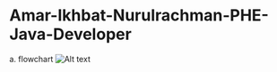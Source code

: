 # Amar-Ikhbat-Nurulrachman-PHE-Java-Developer
a. flowchart
![Alt text](https://viewer.diagrams.net/index.html?tags=%7B%7D&highlight=0000ff&edit=_blank&layers=1&nav=1&page-id=fs1Z-_JfCg9N4BN5ZAVQ&title=PT-XYZ.drawio#R%3Cmxfile%20pages%3D%223%22%3E%3Cdiagram%20id%3D%22ZndcLc9kMlg91qXry1fK%22%20name%3D%22flowchart%22%3E5VtRc6M2EP41eYwHIYHhMZek14fLNDPppL2njM7Itq4YcSDHdn99BUiAEImdGDB2%2FWJrtQjx7e6n1SJfwdvV9muC4%2BUDC0h4ZVvB9greXdk2AI4lvjLJrpAgXwoWCQ2kUiV4ov8SKVRqaxqQVFPkjIWcxrpwxqKIzLgmw0nCNrranIX6XWO8IIbgaYZDU%2FoXDfiykHrqsTL574QulurOwJI9K6yUpSBd4oBtaiJ4fwVvE8Z48Wu1vSVhBp7Cpbjutzd6y4klJOKHXPBn9DB%2Fns8evv3xzJ4fb9JH9LK9BlM5Ob5TT0wCAYBssoQv2YJFOLyvpF8Sto4Ckg1riVal842xWAiBEP4knO%2BkNfGaMyFa8lUoe8WMk93f2fUTRzW%2Fy%2BHyxt1Wa%2B1ky3xkiULK1smMvPOctnQdnCwIf0cPFnoZBrUbSEC%2FErYiYj5CISEh5vRVdxIsfW1R6lXmED%2BkRT5gHTnrVxyu5Z2ubDcU8%2F8yZwKButncX2umOq7THPgboQBQvM2BU%2F3i1yL7TgUUXI0mJlcMWPQZLpHyhP1T%2Br%2BtG1P4dZzprbaLjAIm85BtZksx%2BiS%2Fx0ums1lSTp5inNtoI9TeM%2BYrSTjZvgu%2F7IWKJSS5eLK5qSIVKJVlLUqnVk8Gg4bBErKgAgdOWWTAWgMxwOmyjKje0HI0tGyrBS6rBS6nL7gQPAn7bCmvkY9ofa%2F1VNSTNRTzDM9Y6EDGQvaoKAsZEZCSKMjmt8I0uzpinM7pbCQR4WkRMfXgiSOiTBZOExG1eKii442IEI1HklDx3CQ52tvdrp1YXvrIaL5QlgZHE8%2BzoWP7CICpi1ydEe2GXYvok4NUpr1JEryrqcWZQvr2bW1fZ16IGqnaHv1Gaid%2BFDOo%2FKyE6Ii1yz8bMm5xveEJ2j00pZyOiqBdg6Bp%2BiJa4qKO0r6AzGiasftwmYx%2FYCZTCjuHdWrCGsVrnj9WFLAk2wJjjk2MJYwCDxyGJGQCzZVAKa75t9ZXc%2FxWeGsmmtMtUVtq0BHylo68A10TebsFebe3FdM55xWzoi2NtCoO65y2vKFW2oajuNN%2BllZX3wK6vv%2F%2B0trQV%2FPqd2k9bVZ35NI6fl9znQmaWk6Z2SHNxGVWv8f1urK2d4ErrIv8U6%2Bw0D6XIHoT%2F725IgBDRYy%2B8QWW2Bj5tY%2Bnj1hEem8Ro2p0tZAJaBqHxUqQXx8n7GdW3xcgLnH2hV9DGuIfwspnnlLZnm4L30FmqLlDplTKC7Uy5q81SXP4RTorkBpZ5QZYyDmMoHor3UB0Un7qKRG1%2B8tEgX0oK1q9sOKxqSYAU%2FShXNOf2v3nmsg7l2VyHGWcg71QEcxI6jhq3nqaiWOxUL62rInjTTQbRA7sA4m8v0wTmDWyzt675i9Dzv2ta8NkEAHTZIO%2BdwXnQ3qfJLi81d3OHB5Iep2%2Flzmu1mcmphEzLC%2FcmDeCJY%2BkWxayDLmIRSRP5cOwIRJ79IXguruZwDPfDWRBQWc4vJEdKxoEue%2B0hZbuTx0Emu01Xhu1vLBv2xjA3mqt5vmGHUkv1wCwkcDBlvcMwxrgtHuM0fHcXv4argKpOYrjN6rdPRdQbDNjuWhidPQMxHXNcxuDxiW8%2BINMHecf4NAAVtuckWQg0PlfBxoALWW2QSNNbTXGH2mfDw51YmRvcIzrZAk0z0B85OyfbqQ9dfgukrvGUQaEWg6RDHqUAV18dvf5mFDHXE9QLD7OpmaZLmQLevqjr7a%2BtfGmLd4%2F7GFwc2kd89HhBn6gpIWTAagGPiv6QIL0agRybU0sGw6biyrH208t46qGOWY17MKrMfqCDco%2FCXafjIpm9c%2B8Ypde%2Fb8R3v8H%3C%2Fdiagram%3E%3Cdiagram%20name%3D%22use-case%22%20id%3D%22fs1Z-_JfCg9N4BN5ZAVQ%22%3E1Vrbcps6FP0aPzbDzWA%2Fxk7TzqQ9k5lMb48KKKBGIApyjM%2FXVwIhg4QvwTa4T9HebAm0tPZN8cRexsWnDKTRVxJAPLGMoJjYdxPLMs2pwf5wzabSOHOhCDMUCKOt4gn9D4WyNluhAOYtQ0oIpihtK32SJNCnLR3IMrJum70Q3H5rCkKoKZ58gHXtDxTQqNLO6m1x%2FWeIwqh%2Bs2mIJzGojYUij0BA1g2V%2FXFiLzNCaDWKiyXEHLwal2re%2FY6n8sMymNBjJhTmcnFP77D%2F%2BvDw%2FOCAyPiJP8yrVd4AXokNi4%2BlmxqBdYQofEqBz%2BU1O%2BWJvYhojJlksiHI0wr3F1RA9qqFWBFmFBY7P9WUADDmQBJDmm2YST2hhleQxhXiensC09okaqAvlUCceiiX3gLDBgKbbpxui9%2F%2FzfyZcR99N%2B2Xb2D%2Bo3j5YGk4fQUJO%2FuMKb%2BQEOUU%2BRpy7MRTPlzF%2BNanJGPgcFgQY9cX8AzxI8kRRSRhJs%2BEUhI3DG4xCvkDShS8yYpilMCl5LshMdcA7jiGnZh7Thtz29JBtzswdy8Fua1BnkEOdAZKzFSw2YosJjBhcYCwZ8DKMaYtrGY6VLNpBz0vBdVUgwozTo6MkevdtFGSXt2AybNuOoByLgWU28GpPyuYU55WYBJwf74iXkkgGojJBDOIE840wECaZuQNJWG5syQgPAQGgIJRkbO9w9HrYsh1ZlY9Y3zLO%2Bg1dI44LS8b4%2BWITpA9DeSYJIjBWPGTJCGpRoyzvzkUJ3L0JPRst42eLIVH46ju3TGvairIQDm%2FjoqGDJRjIqh4uWOOjaBpahA2A%2BRVoTdV0Rs9RpodNd4qSQR2EbwSx1W6EXN0v60PrtW2uSDmW8e03HRTQomPVwGUyrBlIiQV34C1wUJMSALboDJa3%2FLmmokkhUlHTpLJKgB5xPvCch7mKW0B%2FNcwI6skWBLMM179glJX2hrlOxhUP%2BULmfCLP2H1ohDviqbl3aaWCkTlNDZuzGLSdhIX6jnV9vme91OEQURWmQ8Pl5gUZCGkh2p2nXJNTtX8ySBmPc9b%2B9u6SCWWe2RJjzboa7X5a3kKL6s9iVnNGwRlIXd2YKFq09pCJcflHk%2Bgvd7n7KM9LHj4PSPrc7Y%2FqvC%2B4QliQmklLrJM6ypdw7gxnHnLPWzP2esgXHiEGWJHCLOTnGZvGm16ze6KZRCvkYVsnS3V7v1Yr7HnBxa6tNfoTW%2F%2FaP%2BMif9aqe4R%2Fw7BsuAowrdZfDx%2FDgbT4WjhKcHUVu8qjqWFp%2FRSMkoPRQu9d7oOWsjgxqLUrB3fqiC1L8BxqX%2BcOsgzezCemep1bF%2Be2WrPri50aZ4d8S%2BGkXn2viR6RjoNVwNqdOqdzVQ6DZzN7K7W5xrodEZauOPRQm1Ze9NCXejStNDvYf5lWoxc%2B2pFTt9o4SpXJ44xMC2sK6VF3w7ujHTyxqNT3yjjuv1qZnaCYNMwS7lBvvuDXeWmdGq2flrBBtWK5%2BWqc%2B1cZQW5qVTkrmtdtiQ%2FeHVgHUl3c7jafXomussfQb0zqb6X7lOrM9r3ZDsTtz9qqsy3Pw2zP%2F4F%3C%2Fdiagram%3E%3Cdiagram%20id%3D%22lWdcekO6XSckcYVWi8DE%22%20name%3D%22erd%22%3E7V1bk6M2Gv01rpo8dBcCc3uc7kx2a3emkprJ1m6eunDD2EwwcjCebufXrwQI25IA4QFEW0olFaMGWUZHOtLRd1lYj9vXf2TBbvMJhlGyMI11FocL6%2BeFaQL0HyrYBevoogDf8SX%2BmxQaVekhDqP9xY05hEke7y4Ln2GaRs%2F5RVmQZfDl8ravMGGb8eU5SCKm9L9xmG%2FKUs82TuX%2FjOL1hnwRMKq%2FbANyc1Ww3wQhfDkrsj4srMcMwrz8tH19jBL8Zsh7KZ%2F7peGvdcOyKM1FHvjj46%2F%2FejS9pfn7H%2B%2Ffv37bPiaf%2Fr5zrLKa70FyqH5xvno67KOsanR%2BJG8CtX%2BHP%2BbBChc97PMgy6v%2BsQxUgN54HsQpetT6GRTXSRLs9nFxe1myiZPwY3CEh5xURK4evsavUfi57B58L%2Bqpj6gyfIkr%2F4oq%2F1I1Bv85SOJ1ij4%2Fo1%2BPv%2FEhi%2FaoLR%2BDfV7dscm3SfWx%2Bo1RlkevjW8P1H2CkBrBbZRnR3QLecC2y0eO5fWdSzr65QQL4FVlm3NIkMKgQt66rvzUW%2BhD1WF9Om%2FJdF57r33G%2BHvYwCz%2BG%2FdVUr3b854srl%2FibRKkCNhBSBU9wPBIeiROkkeYQNzdKUwjpsfxTWEGd78H2TrKq4IdjNO8eBH2A%2FoXvZpH495e2Kitj%2BganK7Rv%2Fj2LH%2BE6T7PELJwHRHq4JcId%2FJDDndVpUn0ldSfVS8ef17BPIfbPhhoGSMsMiokWII4sEaDgc3A4Ld%2FNwIB%2Fdw8DpLPaG4M0nVSdlsxVQanbuP0Lfdt12%2BYfvX0cIXoxX9NiulvE4dhhIbuw8smzqMvu%2BAZ3%2FSCuOGKQdsyLtgOO%2Bshq2cHVZWd3lrv2oIEzVNpkKMhdEjDPdPrdTt%2FAAgOAwR0P6IF6z1%2BFE2U65Z5fRpgkHm7vPdhj7o%2FTtcfyycdCjn2XJDz2jzU7UGRJFTdFFByNbUIUYsxJrU40qnFY2DwH9nUEoUxqW96ZnEVZRafwQHeI6TBNqr55XuQPW%2BC2fPLLPCiHJ%2B4huYT%2BXziy%2BYTF4jD4PbZxDX4vXXrbOKaDAp2wX7%2FArPTbkWziThe1GMTi8FFFK4jsm1EE%2FEGrmEaJB9OpQ8Zbk5EWOJ0z0dYQAJ3zbcoz48VuwSHHF52XPQa5%2F87%2B%2FwHrurerq5%2BfiUzCr4gzFO2Ezfumokc%2FUJ4yJ6jthsrDTAnzNV%2BIwueLEqCPP5%2B2b7hJ34tVc6A%2F4EpfQHAapVKbyhdRaVKl5Uqc%2FgnetcU%2F79zlj%2FpNYAAYNRbA2iFcg6MYktnFFaiVJlPFBUoXVagjPcf0qIbCKWsIEyiINV0IoAX5eiEzFmXhjDfozSEzSKEmqYwd%2FUET2xhPE%2BQBUy3H1D6feNyJlDqIXIqvTL5sanLa1DD5mKW47EqJzbLQZUZv8je8ko1z%2FEappeznhqWY%2BZCMaytpTbPGQQ5r5f9fD7kh13tClU3BZS0nDrF5reDYqSb53ismip5%2FpC59%2FW6tdTb5BVWS%2BUZ5ryzDS2liuBFPTbRUuoM2ES6cY6njT05w0JBPmG11GgbxIkmlCsBoxyhkKlME4pMQpFv7eGzSqjSjOJ3G3zeJKP4rBS62%2BDOoxkFYGsPrJAe0vgvdKtml27wqMcurI6q2WV6dpFu%2BeH3EEEV4JYGQ52b5xZWA423a8IsTrDFbzhd7XfF29V%2BBT2goxyzgD6CuqaW0ahF1JxkNGoBHE1dYW6pxoV65AI40vgz3O6C9PiUx7t6A9NEM1oiE0WSglzTw3BZc81YXFPHlZPINazerjTXeIpyDUc111wzBpLU4xqOEK%2B5ZnquWUrnGo4SrzLX%2BIqaIgOOhr467LGTyf7paxwloWabobCkHNv4HN%2Fu1VOePe2y%2BHucROvoKYNJ8%2BGeml5VS1A9UgcYFvVg8cdiC1%2FbBYqtGn5QfndaVw3SHZl8nlDhJNWcm17gwfnrAPNqNN29VK3DJ%2FwpzLYYEA%2Bne9CnNf4%2F9oYqq0PNK2ss%2FyCZX6Q6SfmKOnL7PDFkQLBh5nnCbldzRNy8va%2BaIKmcr3id40ET46jb6Q5ilO5%2BBQxWVpHu2it1P210GzjeJGsBg9VVTrsdTDfz5pV5oERBIhEwZTyPbIlebJwfPxchG2F6Ht2yWBmUTALMy56K0vA9TnyELj983gZp%2BGtab695f7gMlIm%2BMjvisJd3xr1hAFJSBr80PZ8UnOJfFlfH86vfoixG76rYuBeF40TSrIo6Y2aSAB1Xx8w8h5LBgVJdKBxcs%2FqO3zBJn0YCIIeTjCZA6ih%2Fa%2FXYCaBMTSZTE6BqKl8GU9NwUBew1hwW6mim%2FB1%2BCtIji2m5%2BAOGIwhAgV3gqAC0fUqU8pZXAtCha%2FLpmkYHIGvbl6%2B0EslTIqm5Qji802hKZD1i9I5rVCmyGiTz1SKBwWrSaic7q4aGinsuVpfW8ZSGwY6CO7EeRnhKE8yPSXpdBCNf0yOLH20hczYuFGQXwGq7Ot3ZtWhRj08AKwgzUOnOWfP2pQ4gmp9G5OxgWq3DXtqXdYhqHa5Fm%2FLYFAIbtA7UocHx7LaK4Bub7Jh0ky27tWXMA4598QD6ULZh4MHAzTJfH5C0L7SoRZWpgP5C96p8%2FQXogKOT6C%2BgPd2G9Ig%2BAOhk89yhoeIKWaebHws7Cq6Xta3xJPpLB8FID%2BoDgM7nxI4LFdmFFWS1%2FnItWtTjE7JSZpyQDvso06f%2BLDZApQTM6dTfZDVYvSgYYddptvstyz%2F1J%2F2uXZCmZJOmGeMMB0QiHYY9RGqbhDx4ZrkDwi0OCxqiNspzBODM989dSqrNTlzWoIgVqm4SyGqBdpL9cwdVyrdfMFmBVm2fJLNbn71RFuPps9XWR2%2Bi%2BwNGQVIREGWnNGIw7n3fW5wbMlhWuykDvmC8j4hHU31xZhTR4spU%2FvRBzCIcYasIgTX4qFYRFhFSaosBersvahVRS0O1wEBDemwPEFNAWp7aBclYiNvl1MAF0oAr7rokwrujIndJwc2lc48LA5euyaNrGsichxlrxEeqqWUWnRbddzseoF17qG8Yyf7HZLV87HoV%2FXVAq%2FenHA2ZloNiNeVYNuW97QruLQANz%2BE2F2TG1rvMkQXZBjva2QiyFqvMK24GZHWbr97mQa3FavPaDGgY7Kh3bGvp3F7TyJjtBCMqY5rjEQxPzy5PSFbcU7vVTE5MpGqdVncSMB5ttHVjfxKia5tk3mBV7%2B9oWwGzp7fHRfOATE%2FuuR5CQtVNgiEdY2IO3CM%2F%2BZfFk70193RNJKrGobBYWXmXwW%2Bo0Zp8rsSMghsfHX9iDuQD5KcDI6cN2gHibGAoSCtLVmLdZTF%2BwWeWG%2B8snYZFDC%2FKUYrJ8c%2FUlCKBUqRn%2FTK5zpX1hoZjzLyCWRhld89l%2F1Xzzbu7u%2FPynxadlvR6X1QPQ%2FUIzOR4cqKpJD%2Fsz7dFKwiTCJu7aw7rhoxyHAaWZjeHTWKBKN9mUDhqucgpwKiWV3cWOT%2Bqba%2BuDRvNmsE4tDQ8kPHVHWMw5nUEU2KfsI0prKl89misiKZUSE7tK7yFcmZUztXBrM3xzKh89rRKr8xHMKPyG0xQZ2NGxUmVqbgZld8QH%2FbWV8uAk2wTP%2FCGjg7k2lA1AUe9NTM3X6dml8F1nw52ke8Kys2lqawQU40L9ajF5KSrLEIpXRwk6HzugnBRjlBMTppLTSjTE4ovm1BMTpZLhQmlGhcqEgprpR9G%2B%2Bcs3mFHWSq0gPEOGJpbxJCjILfouDVz4BYgPbK4ycnPqDS5KBpW3OSkekzgc8Awi96xiEJGQVbR0cRnwSrSw4mbnCSRSrOKouHETYPVQovB%2FRSi7y15pfikCUUALeoRSp%2BskJpQxiMU6c6BJicvpMqEUg4MBQmFk%2BAxSkNNJ1dgRUE60WFO5kAnpnRvP7NPYkUV6OS6ACY3QCes%2Brk6hMXo0%2B5%2BVwBGQU7RHuSz4BT57n6c3Ffa3W%2ByCUlRf%2FX6FV2GQVln0b5w%2BNM0dg1q1KMxbvAlCiqTevzdGfeG4Swu3P6spblod%2Fwj8d3Bomd8dzpbQfnjhwneTvyOBFwIu52Wx3UhrLFX%2B9Y5FBiFXQhNk8psuKSrGsqFkInH3ulCyDyx9CZwITRtdq4usmMGz3%2BiWfBpE%2B9zmB11ZPaGyOzgss%2F4IesAZ3TYo635bFaO1Kv%2F4V0Kq5HTuPrnuhRykDDe4t9mpUW1XQqrodHKZctB11IitU2xlLJZbfHtBSSU6lXYiB0qx8z5cF%2F2HO4d63KR6iYBk%2FZZn0Je6iIYrlfhtATDCyumo%2BN2dWu3X%2FuNkhC7nz9FgXpLRDQPvChIPNqdfQ7Ew%2FU%2BnJZ4eAdcmni6urXb6%2F02iYeslM7gcplxUEdnvxI66nGQoz3g58BBfC%2FFSUnI6aGzKsAuTrcL%2FI2yC8cFvjD4NbT1bz%2BoKMgm3ACe5a64nVYWyh22Lcmqnxy2WaIuIHSe%2BgE5QEuhk5y1OTMP32k6Onwnd2goaP3mcMN3vrHtpdyztibsqGcD52jJc5LtZgfBSI%2FgaTo6gic7LhRkFxKKno7gSfilDrY2b36ZB1rU4xNXQL6cxKa6Moo%2BmVTXltGO5y5abaPRBW0afWGiDdzFpYk26DTRHtncut4ndppbi1gHjGtuXWdVIdtsQGe%2FEM%2FY4lNV1V62Q5tbL%2BlvsspUbM1tY54g4RzGNbd2BUTjKcdfb6cEuZmPegwkgWRr4w4kBv0W8cv88YEEiA3e4KmPXFpks4z2tjGpj%2Fo%2FsQQXvhFjDT0B%2F%2FrzoYfAGefHzwUKYDqj4QekDT9AliwCPNa9QB91%2BNn%2BPck6WMOMzhfWw28IL1NQ08g%2FFgV57953DebPAw9OANjfZHrtbkUu%2BwhwujyRmMmmfUBzvsKdZECz4rt2XRI9TfFoSnG53urTui65Ok%2FxJMcpbsMmYzauSy6roSt%2BnOJ2L2dv07zCZRVwfZwyDHbUs7dwe6joShPMDx6ndBCMfNclcnijLch7dWt3RJvbJCGPlc2ZiDZvhIrmgRj1qMcTUH419YxOPfKdlzxexFdNPR3dWg4fFamHla0R9XxDjdZeS1diRkHy0XbKcyCfGXgteT0kVhVoRdVgDB6rsGqvpaugoiCbsJJsvnoiG%2BJ2Ylmod9LmUSYVnny%2FJU%2FroJMctHkNVhCz8VsiENMHbZdDo3VFcJuW5T6rcb69Dabcg7Ym7KhnZ%2B5rtXOSDWcHwcj3W%2FJ75LdSYL%2Fpd8uYN8ourIyp%2FZauRYuCfCKwYZnKeLv84mH8GchGTMCfoXtdOq4%2Fg0uwwFiM9randuiqPLqqBpPpofBkGQLrk0lzi9QXYkb9xIGAfBZxIJCDWwGbkZH9cAyXQpvjXQtcn67Kpau6GrjoMoM4o9bpdkQlm08wjPAd%2Fwc%3D%3C%2Fdiagram%3E%3C%2Fmxfile%3E#%7B%22pageId%22%3A%22fs1Z-_JfCg9N4BN5ZAVQ%22%7D)
